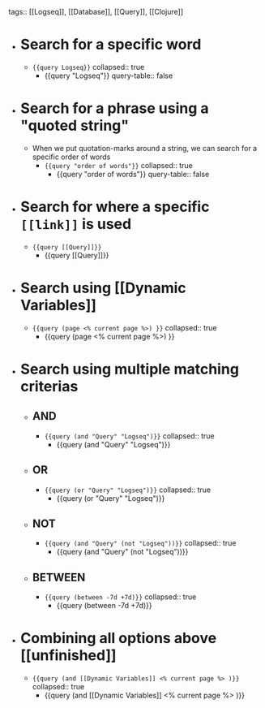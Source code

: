 tags:: [[Logseq]], [[Database]], [[Query]], [[Clojure]]

- # Search for a specific word
	- `{{query Logseq}}`
	  collapsed:: true
		- {{query "Logseq"}}
		  query-table:: false
- # Search for a phrase using a "quoted string"
	- When we put quotation-marks around a string, we can search for a specific order of words
		- `{{query "order of words"}}`
		  collapsed:: true
			- {{query "order of words"}}
			  query-table:: false
- # Search for where a specific `[[link]]` is used
	- `{{query [[Query]]}}`
		- {{query [[Query]]}}
- # Search using [[Dynamic Variables]]
	- `{{query (page <% current page %>) }}`
	  collapsed:: true
		- {{query (page <% current page %>) }}
- # Search using multiple matching criterias
	- ## AND
		- `{{query (and "Query" "Logseq")}}`
		  collapsed:: true
			- {{query (and "Query" "Logseq")}}
	- ## OR
		- `{{query (or "Query" "Logseq")}}`
		  collapsed:: true
			- {{query (or "Query" "Logseq")}}
	- ## NOT
		- `{{query (and "Query" (not "Logseq"))}}`
		  collapsed:: true
			- {{query (and "Query" (not "Logseq"))}}
	- ## BETWEEN
		- `{{query (between -7d +7d)}}`
		  collapsed:: true
			- {{query (between -7d +7d)}}
- # Combining all options above [[unfinished]]
	- `{{query (and [[Dynamic Variables]] <% current page %> )}}`
	  collapsed:: true
		- {{query (and [[Dynamic Variables]] <% current page %> )}}